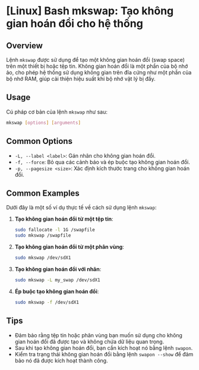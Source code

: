 # [Linux] Bash mkswap: Tạo không gian hoán đổi cho hệ thống

## Overview
Lệnh `mkswap` được sử dụng để tạo một không gian hoán đổi (swap space) trên một thiết bị hoặc tệp tin. Không gian hoán đổi là một phần của bộ nhớ ảo, cho phép hệ thống sử dụng không gian trên đĩa cứng như một phần của bộ nhớ RAM, giúp cải thiện hiệu suất khi bộ nhớ vật lý bị đầy.

## Usage
Cú pháp cơ bản của lệnh `mkswap` như sau:

```bash
mkswap [options] [arguments]
```

## Common Options
- `-L, --label <label>`: Gán nhãn cho không gian hoán đổi.
- `-f, --force`: Bỏ qua các cảnh báo và ép buộc tạo không gian hoán đổi.
- `-p, --pagesize <size>`: Xác định kích thước trang cho không gian hoán đổi.

## Common Examples
Dưới đây là một số ví dụ thực tế về cách sử dụng lệnh `mkswap`:

1. **Tạo không gian hoán đổi từ một tệp tin**:
   ```bash
   sudo fallocate -l 1G /swapfile
   sudo mkswap /swapfile
   ```

2. **Tạo không gian hoán đổi từ một phân vùng**:
   ```bash
   sudo mkswap /dev/sdX1
   ```

3. **Tạo không gian hoán đổi với nhãn**:
   ```bash
   sudo mkswap -L my_swap /dev/sdX1
   ```

4. **Ép buộc tạo không gian hoán đổi**:
   ```bash
   sudo mkswap -f /dev/sdX1
   ```

## Tips
- Đảm bảo rằng tệp tin hoặc phân vùng bạn muốn sử dụng cho không gian hoán đổi đã được tạo và không chứa dữ liệu quan trọng.
- Sau khi tạo không gian hoán đổi, bạn cần kích hoạt nó bằng lệnh `swapon`.
- Kiểm tra trạng thái không gian hoán đổi bằng lệnh `swapon --show` để đảm bảo nó đã được kích hoạt thành công.